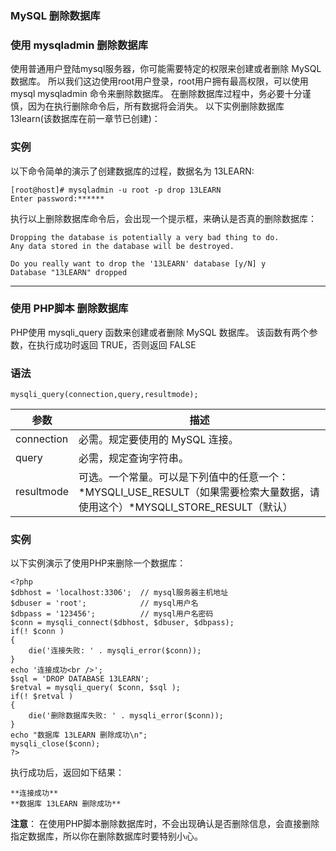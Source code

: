 ### MySQL 删除数据库
### 使用 mysqladmin 删除数据库
使用普通用户登陆mysql服务器，你可能需要特定的权限来创建或者删除 MySQL 数据库。
所以我们这边使用root用户登录，root用户拥有最高权限，可以使用 mysql mysqladmin 命令来删除数据库。
在删除数据库过程中，务必要十分谨慎，因为在执行删除命令后，所有数据将会消失。
以下实例删除数据库13learn(该数据库在前一章节已创建)：
### 实例
以下命令简单的演示了创建数据库的过程，数据名为 13LEARN:
```other
[root@host]# mysqladmin -u root -p drop 13LEARN
Enter password:******
```
执行以上删除数据库命令后，会出现一个提示框，来确认是否真的删除数据库：
```other
Dropping the database is potentially a very bad thing to do.
Any data stored in the database will be destroyed.

Do you really want to drop the '13LEARN' database [y/N] y
Database "13LEARN" dropped
```

---
### 使用 PHP脚本 删除数据库
PHP使用 mysqli_query 函数来创建或者删除 MySQL 数据库。
该函数有两个参数，在执行成功时返回 TRUE，否则返回 FALSE
### 语法
```other
mysqli_query(connection,query,resultmode);
```
|参数|描述|
|-|-|
|connection|必需。规定要使用的 MySQL 连接。|
|query|必需，规定查询字符串。|
|resultmode|可选。一个常量。可以是下列值中的任意一个：  *MYSQLI_USE_RESULT（如果需要检索大量数据，请使用这个）*MYSQLI_STORE_RESULT（默认）|

### 实例
以下实例演示了使用PHP来删除一个数据库：
```other
<?php
$dbhost = 'localhost:3306';  // mysql服务器主机地址
$dbuser = 'root';            // mysql用户名
$dbpass = '123456';          // mysql用户名密码
$conn = mysqli_connect($dbhost, $dbuser, $dbpass);
if(! $conn )
{
    die('连接失败: ' . mysqli_error($conn));
}
echo '连接成功<br />';
$sql = 'DROP DATABASE 13LEARN';
$retval = mysqli_query( $conn, $sql );
if(! $retval )
{
    die('删除数据库失败: ' . mysqli_error($conn));
}
echo "数据库 13LEARN 删除成功\n";
mysqli_close($conn);
?>
```
执行成功后，返回如下结果：
```other
**连接成功**
**数据库 13LEARN 删除成功**
```
**注意**： 在使用PHP脚本删除数据库时，不会出现确认是否删除信息，会直接删除指定数据库，所以你在删除数据库时要特别小心。

